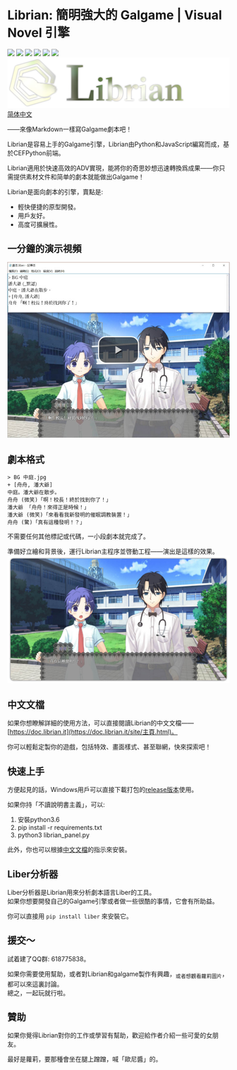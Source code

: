 # Librian: 簡明強大的 Galgame | Visual Novel 引擎

[![](https://img.shields.io/github/stars/RimoChan/Librian.svg)](https://github.com/RimoChan/Librian/stargazers)
[![](https://img.shields.io/badge/platform-windows%20%7C%20linux-%23989898)](https://en.wikipedia.org/wiki/Microsoft_Windows)
[![](https://img.shields.io/github/release/RimoChan/librian.svg)](https://github.com/RimoChan/Librian/releases)
[![](https://img.shields.io/github/downloads/RimoChan/librian/total.svg)](https://github.com/RimoChan/Librian/releases)
[![](https://img.shields.io/codacy/grade/cc567bfd3e374eb494825aae3ce3e7cf)](https://www.codacy.com/manual/s60481235/Librian?utm_source=github.com&amp;utm_medium=referral&amp;utm_content=RimoChan/Librian&amp;utm_campaign=Badge_Grade)
[![](https://img.shields.io/github/license/RimoChan/Librian.svg)](https://github.com/RimoChan/Librian/blob/master/LICENSE)
![Librian2.jpg](./文檔/Librian2.jpg)    
[简体中文](readme-chs.md)

——來像Markdown一樣寫Galgame劇本吧！

Librian是容易上手的Galgame引擎，Librian由Python和JavaScript編寫而成，基於CEFPython前端。  

Librian適用於快速高效的ADV實現，能將你的奇思妙想迅速轉換爲成果——你只需提供素材文件和简单的劇本就能做出Galgame！

Librian是面向劇本的引擎，賣點是: 

-   輕快便捷的原型開發。
-   用戶友好。
-   高度可擴展性。

## 一分鐘的演示視頻

[![視頻佔位](./文檔/視頻佔位.jpg)](https://librian.it/視頻/轉.webm)

## 劇本格式

```liber
> BG 中庭.jpg
+ [舟舟, 潘大爺]
中庭。潘大爺在散步。
舟舟 (微笑)「啊！校長！終於找到你了！」
潘大爺 「舟舟！來得正是時候！」
潘大爺 (微笑)「來看看我新發明的催眠調教裝置！」
舟舟 (驚)「真有這種發明！？」
```

不需要任何其他標記或代碼，一小段劇本就完成了。  

準備好立繪和背景後，運行Librian主程序並啓動工程——演出是這樣的效果。  
![圖1](文檔/樣例_潘大爺.jpg)

## 中文文檔

如果你想瞭解詳細的使用方法，可以直接閱讀Librian的中文文檔——[https://doc.librian.it](https://doc.librian.it/site/主頁.html)。

你可以輕鬆定製你的遊戲，包括特效、畫面樣式、甚至聯網，快來探索吧！

## 快速上手

方便起見的話，Windows用戶可以直接下載打包的[release版本](https://github.com/RimoChan/Librian/releases)使用。

如果你持「不讀說明書主義」，可以: 

1.  安裝python3.6
2.  pip install -r requirements.txt
3.  python3 librian_panel.py

此外，你也可以根據[中文文檔](https://doc.librian.it/site/主頁.html)的指示來安裝。

## Liber分析器

Liber分析器是Librian用來分析劇本語言Liber的工具。  
如果你想要開發自己的Galgame引擎或者做一些很酷的事情，它會有所助益。

你可以直接用 `pip install liber` 來安裝它。

## 援交～

試着建了QQ群: 618775838。

如果你需要使用幫助，或者對Librian和galgame製作有興趣，<sub>或者想觀看蘿莉圖片</sub>，都可以來這裏討論。  
總之，一起玩就行啦。

## 贊助

如果你覺得Librian對你的工作或學習有幫助，歡迎給作者介紹一些可愛的女朋友。

最好是蘿莉，要那種會坐在腿上蹭蹭，喊「歐尼醬」的。
